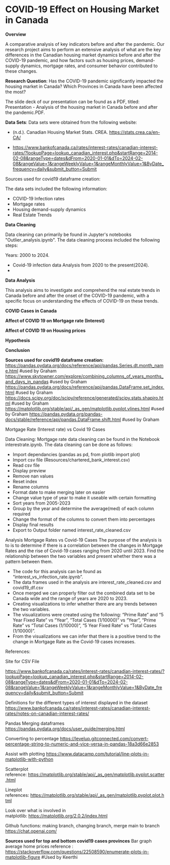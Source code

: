 # COVID-19 Effect on Housing Market in Canada

**Overview**

A comparative analysis of key indicators before and after the pandemic. Our research project aims to perform an extensive analysis of what are the key differences in the Canadian housing market dynamics before and after the COVID-19 pandemic, and how factors such as housing prices, demand-supply dynamics, mortgage rates, and consumer behavior contributed to these changes.

**Research Question**: Has the COVID-19 pandemic significantly impacted the housing market in Canada? Which Provinces in Canada have been affected the most? 

The slide deck of our presentation can be found as a PDF, titled: Presentation - Analysis of the housing market in Canada before and after the pandemic.PDF.

**Data Sets**: Data sets were obtained from the following website:

- (n.d.). Canadian Housing Market Stats. CREA. https://stats.crea.ca/en-CA/

- https://www.bankofcanada.ca/rates/interest-rates/canadian-interest-rates/?lookupPage=lookup_canadian_interest.php&startRange=2014-02-08&rangeType=dates&dFrom=2020-01-01&dTo=2024-02-08&rangeValue=1&rangeWeeklyValue=1&rangeMonthlyValue=1&ByDate_frequency=daily&submit_button=Submit


Sources used for covid19 dataframe creation:

The data sets included the following information:
- COVID-19 Infection rates
- Mortgage rates
- Housing demand-supply dynamics
- Real Estate Trends

**Data Cleaning**

Data cleaning can primarily be found in Jupyter's notebooks "Outlier_analysis.ipynb". The data cleaning process included the following steps:

Years: 2000 to 2024.
- Covid-19 infection data Analysis from 2020 to the present(2024).
- 


**Data Analysis**

This analysis aims to investigate and comprehend the real estate trends in Canada before and after the onset of the COVID-19 pandemic, with a specific focus on understanding the effects of COVID-19 on these trends.

**COVID Cases in Canada**

**Affect of COVID 19 on Mortgage rate (Interest)**

**Affect of COVID 19 on Housing prices**

**Hypothesis**

**Conclusion**

**Sources used for covid19 dataframe creation:**
https://pandas.pydata.org/docs/reference/api/pandas.Series.dt.month_name.html #used by Graham
https://www.skytowner.com/explore/combining_columns_of_years_months_and_days_in_pandas #used by Graham
https://pandas.pydata.org/docs/reference/api/pandas.DataFrame.set_index.html #used by Graham
https://docs.scipy.org/doc/scipy/reference/generated/scipy.stats.shapiro.html #used by Graham
https://matplotlib.org/stable/api/_as_gen/matplotlib.pyplot.vlines.html #used by Graham
https://pandas.pydata.org/pandas-docs/stable/reference/api/pandas.DataFrame.shift.html #used by Graham


Mortgage Rate (Interest rate) vs Covid 19 Cases

Data Cleaning:
Mortgage rate data cleaning can be found in the Notebook interestrate.ipynb. The data cleaning can be done as follows:
- Import dependancies (pandas as pd, from plotlib import plot)
- Import csv file (Resources/chartered_bank_interest.csv)
- Read csv file
- Display preview 
- Remove nan values
- Reset index
- Rename columns
- Format date to make merging later on easier
- Change value type of year to make it useable with certain formatting 
- Sort years from 2005-2023 
- Group by the year and determine the average(med) of each column required
- Change the format of the columns to convert them into percentages
- Display final results
- Export to Output folder named interest_rate_cleaned.csv

Analysis
Mortgage Rates vs Covid-19 Cases
The purpose of the analysis is to is to determine if there is a correlation between the changes in Mortgage Rates and the rise of Covid-19 cases ranging from 2020 until 2023. Find the relationship between the two variables and present whether there was a pattern between them.

- The code for this analysis can be found as “interest_vs_infection_rate.ipynb”.
- The data frames used in the analysis are interest_rate_cleaned.csv and covid19_df.csv
- Once merged we can properly filter out the combined data set to be Canada wide and the range of years are 2020 to 2023.
- Creating visualizations to infer whether there are any trends between the two variables. 
- The visualizations were created using the following: “Prime Rate” and “5 Year Fixed Rate” vs “Year”, “Total Cases (1/10000)” vs “Year”, “Prime Rate” vs “Total Cases (1/10000)”, “5 Year Fixed Rate” vs “Total Cases (1/10000)”.
- From the visualizations we can infer that there is a positive trend to the change in Mortgage Rate as the Covid-19 cases increases.

References:

Site for CSV File

https://www.bankofcanada.ca/rates/interest-rates/canadian-interest-rates/?lookupPage=lookup_canadian_interest.php&startRange=2014-02-08&rangeType=dates&dFrom=2020-01-01&dTo=2024-02-08&rangeValue=1&rangeWeeklyValue=1&rangeMonthlyValue=1&ByDate_frequency=daily&submit_button=Submit

Definitions for the different types of interest displayed in the dataset
https://www.bankofcanada.ca/rates/interest-rates/canadian-interest-rates/notes-on-canadian-interest-rates/

Pandas Merging dataframes
https://pandas.pydata.org/docs/user_guide/merging.html

Converting to percentage
https://levelup.gitconnected.com/convert-percentage-string-to-numeric-and-vice-versa-in-pandas-18a3d66e2853

Assist with plotting
https://www.datacamp.com/tutorial/line-plots-in-matplotlib-with-python

Scatterplot reference: https://matplotlib.org/stable/api/_as_gen/matplotlib.pyplot.scatter.html

Lineplot references: https://matplotlib.org/stable/api/_as_gen/matplotlib.pyplot.plot.html

Look over what is involved in matplotlib: https://matplotlib.org/2.0.2/index.html

Github functions: making branch, changing branch, merge main to branch
https://chat.openai.com/

**Sources used for top and bottom covid19 cases provinces**
Bar graph average home prices reference  : https://stackoverflow.com/questions/22508590/enumerate-plots-in-matplotlib-figure #Used by Keerthi

